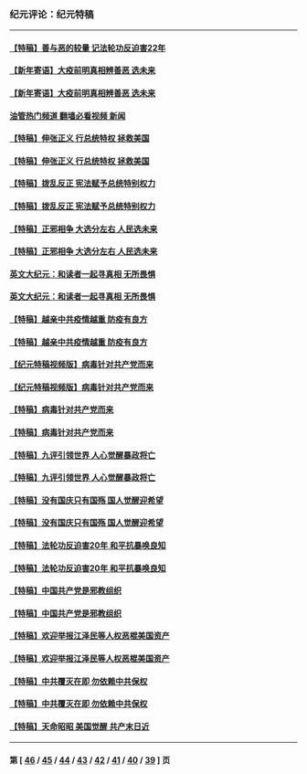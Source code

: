 ### 纪元评论：纪元特稿
---
#### [【特稿】善与恶的较量 记法轮功反迫害22年](../../pages/nsc424/n13086597.md?08080330) 
#### [【新年寄语】大疫前明真相辨善恶 选未来](../../pages/nsc424/n12660855.md?08080330) 
#### [【新年寄语】大疫前明真相辨善恶 选未来](../../pages/nsc424/n12660855.md?08080330) 
#### [油管热门频道 翻墙必看视频 新闻](ok?08080330)
#### [【特稿】伸张正义 行总统特权 拯救美国](../../pages/nsc424/n12616806.md?08080330) 
#### [【特稿】伸张正义 行总统特权 拯救美国](../../pages/nsc424/n12616806.md?08080330) 
#### [【特稿】拨乱反正 宪法赋予总统特别权力](../../pages/nsc424/n12598306.md?08080330) 
#### [【特稿】拨乱反正 宪法赋予总统特别权力](../../pages/nsc424/n12598306.md?08080330) 
#### [【特稿】正邪相争 大选分左右 人民选未来](../../pages/nsc424/n12545208.md?08080330) 
#### [【特稿】正邪相争 大选分左右 人民选未来](../../pages/nsc424/n12545208.md?08080330) 
#### [英文大纪元：和读者一起寻真相 无所畏惧](../../pages/nsc424/n12542027.md?08080330) 
#### [英文大纪元：和读者一起寻真相 无所畏惧](../../pages/nsc424/n12542027.md?08080330) 
#### [【特稿】越亲中共疫情越重 防疫有良方](../../pages/nsc424/n12042989.md?08080330) 
#### [【特稿】越亲中共疫情越重 防疫有良方](../../pages/nsc424/n12042989.md?08080330) 
#### [【纪元特稿视频版】病毒针对共产党而来](../../pages/nsc424/n11977328.md?08080330) 
#### [【纪元特稿视频版】病毒针对共产党而来](../../pages/nsc424/n11977328.md?08080330) 
#### [【特稿】病毒针对共产党而来](../../pages/nsc424/n11928818.md?08080330) 
#### [【特稿】病毒针对共产党而来](../../pages/nsc424/n11928818.md?08080330) 
#### [【特稿】九评引领世界 人心觉醒暴政将亡](../../pages/nsc424/n11660496.md?08080330) 
#### [【特稿】九评引领世界 人心觉醒暴政将亡](../../pages/nsc424/n11660496.md?08080330) 
#### [【特稿】没有国庆只有国殇 国人觉醒迎希望](../../pages/nsc424/n11549354.md?08080330) 
#### [【特稿】没有国庆只有国殇 国人觉醒迎希望](../../pages/nsc424/n11549354.md?08080330) 
#### [【特稿】法轮功反迫害20年 和平抗暴唤良知](../../pages/nsc424/n11389135.md?08080330) 
#### [【特稿】法轮功反迫害20年 和平抗暴唤良知](../../pages/nsc424/n11389135.md?08080330) 
#### [【特稿】中国共产党是邪教组织](../../pages/nsc424/n11355551.md?08080330) 
#### [【特稿】中国共产党是邪教组织](../../pages/nsc424/n11355551.md?08080330) 
#### [【特稿】欢迎举报江泽民等人权恶棍美国资产](../../pages/nsc424/n11303040.md?08080330) 
#### [【特稿】欢迎举报江泽民等人权恶棍美国资产](../../pages/nsc424/n11303040.md?08080330) 
#### [【特稿】中共覆灭在即 勿依赖中共保权](../../pages/nsc424/n11278510.md?08080330) 
#### [【特稿】中共覆灭在即 勿依赖中共保权](../../pages/nsc424/n11278510.md?08080330) 
#### [【特稿】天命昭昭 美国觉醒 共产末日近](../../pages/nsc424/n11150259.md?08080330) 

---
#### 第 [ [46](./46.md?08080330) / [45](./45.md?08080330) / [44](./44.md?08080330) / [43](./43.md?08080330) / [42](./42.md?08080330) / [41](./41.md?08080330) / [40](./40.md?08080330) / [39](./39.md?08080330) ] 页
